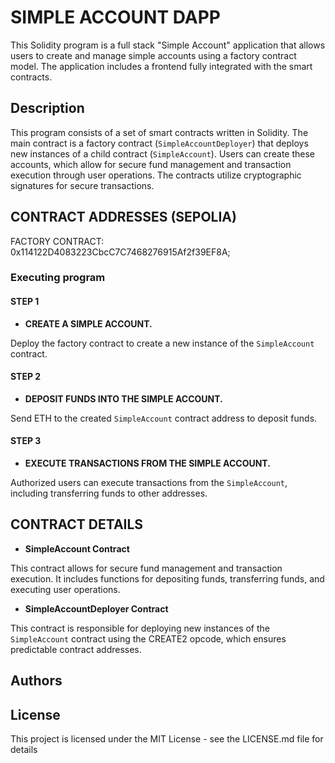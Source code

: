 # SIMPLE ACCOUNT DAPP

This Solidity program is a full stack "Simple Account" application that allows users to create and manage simple accounts using a factory contract model. The application includes a frontend fully integrated with the smart contracts.

## Description

This program consists of a set of smart contracts written in Solidity. The main contract is a factory contract (`SimpleAccountDeployer`) that deploys new instances of a child contract (`SimpleAccount`). Users can create these accounts, which allow for secure fund management and transaction execution through user operations. The contracts utilize cryptographic signatures for secure transactions.

## CONTRACT ADDRESSES (SEPOLIA)
FACTORY CONTRACT: 0x114122D4083223CbcC7C7468276915Af2f39EF8A;

### Executing program
#### STEP 1
- **CREATE A SIMPLE ACCOUNT.**

Deploy the factory contract to create a new instance of the `SimpleAccount` contract.

#### STEP 2
- **DEPOSIT FUNDS INTO THE SIMPLE ACCOUNT.**

Send ETH to the created `SimpleAccount` contract address to deposit funds.

#### STEP 3
- **EXECUTE TRANSACTIONS FROM THE SIMPLE ACCOUNT.**

Authorized users can execute transactions from the `SimpleAccount`, including transferring funds to other addresses.

## CONTRACT DETAILS
- **SimpleAccount Contract**

This contract allows for secure fund management and transaction execution. It includes functions for depositing funds, transferring funds, and executing user operations.

- **SimpleAccountDeployer Contract**

This contract is responsible for deploying new instances of the `SimpleAccount` contract using the CREATE2 opcode, which ensures predictable contract addresses.

## Authors




## License

This project is licensed under the MIT License - see the LICENSE.md file for details
